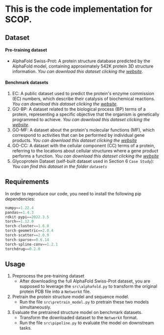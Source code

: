 # This is the code implementation for SCOP.


## Dataset
#### Pre-training dataset
- AlphaFold Swiss-Prot: A protein structure database predicted by the AlphaFold model, containing approximately 542K protein 3D structure information. *You can download this dataset clicking the [website](https://www.alphafold.com/download)*.


#### Benchmark datasets
1. EC: A public dataset used to predict the protein's enzyme commission (EC) numbers, which describe their catalysis of biochemical reactions. *You can download this dataset clicking the [website](https://zenodo.org/record/6622158/files/EnzymeCommission.zip)*.
2. GO-BP: A dataset related to the biological process (BP) terms of a protein, representing a specific objective that the organism is genetically programmed to achieve. *You can download this dataset clicking the [website](https://zenodo.org/record/6622158/files/GeneOntology.zip)*.
3. GO-MF: A dataset about the protein's molecular functions (MF), which correspond to activities that can be performed by individual gene products. *You can download this dataset clicking the [website](https://zenodo.org/record/6622158/files/GeneOntology.zip)*
4. GO-CC: A dataset with the cellular component (CC) terms of a protein, referring to the locations about cellular structures where a gene product performs a function. *You can download this dataset clicking the [website](https://zenodo.org/record/6622158/files/GeneOntology.zip)*
5. Glycoprotein Dataset (self-built dataset used in Section 6 `Case Study`): *You can find this dataset in  the folder `datasets`*


## Requirements
In order to reproduce our code, you need to install the following pip dependencies:
```python
numpy==1.22.4
pandas==1.4.3
rdkit-pypi==2022.3.5
torch==1.12.0
torch-cluster==1.6.0
torch-geometric==2.0.4
torch-scatter==2.0.9
torch-sparse==0.6.14
torch-spline-conv==1.2.1
torchdrug==0.2.0
```

## Usage
1. Preprocess the pre-training dataset
    - After downloading the full  AlphaFold Swiss-Prot dataset, you are supposed to leverage the `src\alphafold.py`  to transform the original protein PDB file into a `NetworkX` file. 
2. Pretrain the protein structure model and sequence model.
   - Run the file `src\pretrain_model.py` to pretrain these two models simultaneously.
3. Evaluate the pretrained structure model on benchmark datasets.
    - Transform the downloaded dataset to the `NetworkX` format.
    - Run the file `src\pipeline.py` to evaluate the model on downstream tasks.
